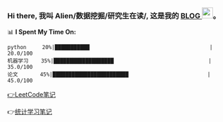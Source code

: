 ### Hi there,  我叫 Alien/数据挖掘/研究生在读/, 这是我的 <a href="https://github.com/imaginaryvirus/imaginaryvirus/" target="_blank"> BLOG </a> <img src="https://media.giphy.com/media/hvRJCLFzcasrR4ia7z/giphy.gif" width="25px">。

📊 **I Spent My Time On:** 

```
python	   20%|███████████                                      | 20.0/100 
机器学习	35%|███████████████████                              | 35.0/100 
论文		 45%|████████████████████████                         | 45.0/100 
```

[&#x1F449;LeetCode笔记](https://github.com/imaginaryvirus/imaginaryvirus/tree/main/Leetcode%E7%AC%94%E8%AE%B0)

&#x1F449;[统计学习笔记](https://github.com/imaginaryvirus/imaginaryvirus/tree/main/%E7%BB%9F%E8%AE%A1%E5%AD%A6%E4%B9%A0%E7%AC%94%E8%AE%B0)



